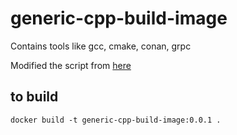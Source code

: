 # generic-cpp-build-image

Contains tools like gcc, cmake, conan, grpc

Modified the script from [here](https://carolinafernandez.github.io/devops/2020/04/16/gRPC-CPP-environment-in-Docker)

## to build 

```
docker build -t generic-cpp-build-image:0.0.1 .
```
